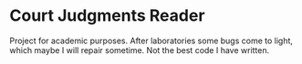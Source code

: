 # Court Judgments Reader

Project for academic purposes. After laboratories some bugs come to light, which maybe I will repair sometime. Not the best code I have written.